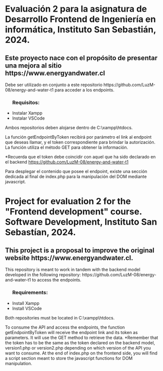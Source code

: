 <h1>Evaluación 2 para la asignatura de Desarrollo Frontend de Ingeniería en informática, Instituto San Sebastián, 2024.</h1>

<h2>Este proyecto nace con el propósito de presentar una mejora al sitio https://www.energyandwater.cl</h2>

<p>Debe ser utilizado en conjunto a este repositorio https://github.com/LuzM-08/energy-and-water-t1 para acceder a los endpoints.

<ul>
  <h3>Requisitos:</h3>
  <li>Instalar Xampp</li>
  <li>Instalar VSCode</li>
</ul>

Ambos repositorios deben alojarse dentro de C:\xampp\htdocs.</p>

La función getEndpointByToken recibirá por parámetro el link al endpoint que deseas llamar, y el token correspondiente para brindar la autorización. La función utiliza el método GET para obtener la información.

*Recuerda que el token debe coincidir con aquel que ha sido declarado en el backend https://github.com/LuzM-08/energy-and-water-t1

<p>Para desplegar el contenido que posee el endpoint, existe una sección dedicada al final de index.php para la manipulación del DOM mediante javascript.</p>

<h1>Project for evaluation 2 for the "Frontend development" course. Software Development, Instituto San Sebastían, 2024.</h1>
<h2>This project is a proposal to improve the original website https://www.energyandwater.cl.</h2>

<p>This repository is meant to work in tandem with the backend model developed in the following repository: https://github.com/LuzM-08/energy-and-water-t1 to access the endpoints.</p>

<ul>
  <h3>Requirements:</h3>
  <li>Install Xampp</li>
  <li>Install VSCode</li>
</ul>

Both repositories must be located in C:\xampp\htdocs.

To consume the API and access the endpoints, the function getEndpointByToken will receive the endpoint link and its token as parameters. It will use the GET method to retrieve the data.
*Remember that the token has to be the same as the token declared on the backend model, version1.php or version2.php depending on which version of the API you want to consume. 
At the end of index.php on the frontend side, you will find a script section meant to store the javascript functions for DOM manipulation.</p>
